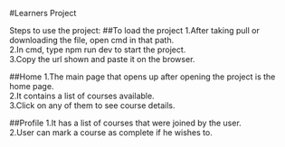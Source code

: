 #Learners Project

Steps to use the project:
##To load the project
1.After taking pull or downloading the file, open cmd in that path.<br>
2.In cmd, type npm run dev to start the project.<br>
3.Copy the url shown and paste it on the browser.

##Home 
1.The main page that opens up after opening the project is the home page.<br>
2.It contains a list of courses available.<br>
3.Click on any of them to see course details.

##Profile
1.It has a list of courses that were joined by the user.<br>
2.User can mark a course as complete if he wishes to.


